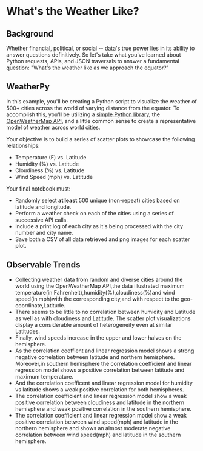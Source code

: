 # What's the Weather Like?

## Background

Whether financial, political, or social -- data's true power lies in its ability to answer questions definitively. So let's take what you've learned about Python requests, APIs, and JSON traversals to answer a fundamental question: "What's the weather like as we approach the equator?"


## WeatherPy

In this example, you'll be creating a Python script to visualize the weather of 500+ cities across the world of varying distance from the equator. To accomplish this, you'll be utilizing a [simple Python library](https://pypi.python.org/pypi/citipy), the [OpenWeatherMap API](https://openweathermap.org/api), and a little common sense to create a representative model of weather across world cities.

Your objective is to build a series of scatter plots to showcase the following relationships:

* Temperature (F) vs. Latitude
* Humidity (%) vs. Latitude
* Cloudiness (%) vs. Latitude
* Wind Speed (mph) vs. Latitude

Your final notebook must:

* Randomly select **at least** 500 unique (non-repeat) cities based on latitude and longitude.
* Perform a weather check on each of the cities using a series of successive API calls.
* Include a print log of each city as it's being processed with the city number and city name.
* Save both a CSV of all data retrieved and png images for each scatter plot.

## Observable Trends

* Collecting weather data from random and diverse cities around the world using the OpenWeatherMap API,the data illustrated maximum temperature(in Fahrenheit),humidity(%),cloudiness(%)and wind speed(in mph)with the corresponding city,and with respect to the geo-coordinate,Latitude.
* There seems to be little to no correlation between humidity and Latitude as well as with cloudiness and Latitude. The scatter plot visualizations display a considerable amount of heterogeneity even at similar Latitudes.
* Finally, wind speeds increase in the upper and lower halves on the hemisphere.
* As the correlation coeffient and linear regression model shows a strong negative correlation between latitude and northern hemisphere. Moreover,in southern hemisphere the correlation coefficient and linear regression model shows a positive correlation between latitude and maximum temperature.
* And the correlation coefficent and linear regression model for humidity vs latitude shows a weak positive correlation for both hemispheres.
* The correlation coefficient and linear regression model show a weak positive correlation between cloudiness and latitude in the northern hemisphere and weak positive correlation in the southern hemisphere.
* The correlation coefficient and linear regression model show a weak positive correlation between wind speed(mph) and latitude in the northern hemisphere and shows an almost moderate negative correlation between wind speed(mph) and latitude in the southern hemisphere.
